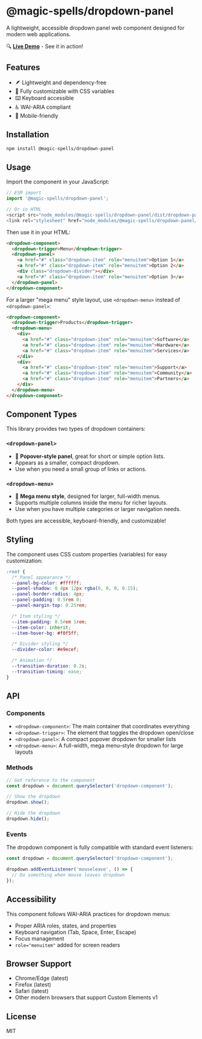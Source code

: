 # @magic-spells/dropdown-panel

A lightweight, accessible dropdown panel web component designed for modern web applications.

🔍 **[Live Demo](https://magic-spells.github.io/dropdown-panel/demo/)** - See it in action!

## Features

- 🪶 Lightweight and dependency-free
- 🌈 Fully customizable with CSS variables
- ⌨️ Keyboard accessible
- ♿ WAI-ARIA compliant
- 📱 Mobile-friendly

## Installation

```bash
npm install @magic-spells/dropdown-panel
```

## Usage

Import the component in your JavaScript:

```javascript
// ESM import
import '@magic-spells/dropdown-panel';

// Or in HTML
<script src="node_modules/@magic-spells/dropdown-panel/dist/dropdown-panel.min.js"></script>
<link rel="stylesheet" href="node_modules/@magic-spells/dropdown-panel/dist/dropdown-panel.min.css">
```

Then use it in your HTML:

```html
<dropdown-component>
  <dropdown-trigger>Menu</dropdown-trigger>
  <dropdown-panel>
    <a href="#" class="dropdown-item" role="menuitem">Option 1</a>
    <a href="#" class="dropdown-item" role="menuitem">Option 2</a>
    <div class="dropdown-divider"></div>
    <a href="#" class="dropdown-item" role="menuitem">Option 3</a>
  </dropdown-panel>
</dropdown-component>
```

For a larger "mega menu" style layout, use `<dropdown-menu>` instead of `<dropdown-panel>`:

```html
<dropdown-component>
  <dropdown-trigger>Products</dropdown-trigger>
  <dropdown-menu>
    <div>
      <a href="#" class="dropdown-item" role="menuitem">Software</a>
      <a href="#" class="dropdown-item" role="menuitem">Hardware</a>
      <a href="#" class="dropdown-item" role="menuitem">Services</a>
    </div>
    <div>
      <a href="#" class="dropdown-item" role="menuitem">Support</a>
      <a href="#" class="dropdown-item" role="menuitem">Community</a>
      <a href="#" class="dropdown-item" role="menuitem">Partners</a>
    </div>
  </dropdown-menu>
</dropdown-component>
```

## Component Types

This library provides two types of dropdown containers:

### `<dropdown-panel>`

- 🧩 **Popover-style panel**, great for short or simple option lists.
- Appears as a smaller, compact dropdown.
- Use when you need a small group of links or actions.

### `<dropdown-menu>`

- 🧩 **Mega menu style**, designed for larger, full-width menus.
- Supports multiple columns inside the menu for richer layouts.
- Use when you have multiple categories or larger navigation needs.

Both types are accessible, keyboard-friendly, and customizable!

## Styling

The component uses CSS custom properties (variables) for easy customization:

```css
:root {
  /* Panel appearance */
  --panel-bg-color: #ffffff;
  --panel-shadow: 0 4px 12px rgba(0, 0, 0, 0.15);
  --panel-border-radius: 4px;
  --panel-padding: 0.5rem 0;
  --panel-margin-top: 0.25rem;

  /* Item styling */
  --item-padding: 0.5rem 1rem;
  --item-color: inherit;
  --item-hover-bg: #f0f5ff;

  /* Divider styling */
  --divider-color: #e9ecef;

  /* Animation */
  --transition-duration: 0.2s;
  --transition-timing: ease;
}
```

## API

### Components

- `<dropdown-component>`: The main container that coordinates everything
- `<dropdown-trigger>`: The element that toggles the dropdown open/close
- `<dropdown-panel>`: A compact popover dropdown for smaller lists
- `<dropdown-menu>`: A full-width, mega menu–style dropdown for large layouts

### Methods

```javascript
// Get reference to the component
const dropdown = document.querySelector('dropdown-component');

// Show the dropdown
dropdown.show();

// Hide the dropdown
dropdown.hide();
```

### Events

The dropdown component is fully compatible with standard event listeners:

```javascript
const dropdown = document.querySelector('dropdown-component');

dropdown.addEventListener('mouseleave', () => {
  // Do something when mouse leaves dropdown
});
```

## Accessibility

This component follows WAI-ARIA practices for dropdown menus:

- Proper ARIA roles, states, and properties
- Keyboard navigation (Tab, Space, Enter, Escape)
- Focus management
- `role="menuitem"` added for screen readers

## Browser Support

- Chrome/Edge (latest)
- Firefox (latest)
- Safari (latest)
- Other modern browsers that support Custom Elements v1

## License

MIT
